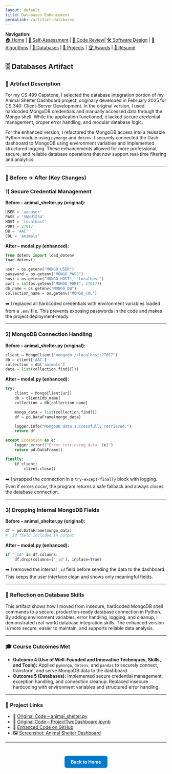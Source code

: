 ```yaml
---
layout: default
title: Databases Enhancement
permalink: /artifact-databases
---
```


**Navigation:**  
[🏠 Home](index.md) | [📝 Self-Assessment](self-assessment.md) | [🎥 Code Review](code-review.md)| [🛠️ Software Design](artifact-software.md) | [🧠 Algorithms](artifact-algorithms.md) | [💾 Databases](artifact-databases.md) | [📂 Projects](projects.md)  | [🏆 Awards](awards.md) | [📄 Résumé](resume.md)

## 🗄️ Databases Artifact

### 📌 Artifact Description

For my CS 499 Capstone, I selected the database integration portion of my Animal Shelter Dashboard project, originally developed in February 2025 for CS 340: Client-Server Development. In the original version, I used hardcoded MongoDB credentials and manually accessed data through the Mongo shell. While the application functioned, it lacked secure credential management, proper error handling, and modular database logic.

For the enhanced version, I refactored the MongoDB access into a reusable Python module using `pymongo` and `dotenv`. I securely connected the Dash dashboard to MongoDB using environment variables and implemented structured logging. These enhancements allowed for more professional, secure, and reliable database operations that now support real-time filtering and analytics.

---

### 🔁 Before → After (Key Changes)

### 1) Secure Credential Management
**Before – animal_shelter.py (original):**
```python
USER = 'aacuser'
PASS = 'SNHU1234'
HOST = 'localhost'
PORT = 27017
DB = 'AAC'
COL = 'animals'
````

**After – model.py (enhanced):**

```python
from dotenv import load_dotenv
load_dotenv()

user = os.getenv("MONGO_USER")
password = os.getenv("MONGO_PASS")
host = os.getenv("MONGO_HOST", "localhost")
port = int(os.getenv("MONGO_PORT", 27017))
db_name = os.getenv("MONGO_DB")
collection_name = os.getenv("MONGO_COL")
```

➡️ I replaced all hardcoded credentials with environment variables loaded from a `.env` file. This prevents exposing passwords in the code and makes the project deployment-ready.

---

### 2) MongoDB Connection Handling

**Before – animal\_shelter.py (original):**

```python
client = MongoClient('mongodb://localhost:27017')
db = client['AAC']
collection = db['animals']
data = list(collection.find({}))
```

**After – model.py (enhanced):**

```python
try:
    client = MongoClient(uri)
    db = client[db_name]
    collection = db[collection_name]

    mongo_data = list(collection.find())
    df = pd.DataFrame(mongo_data)

    logger.info("MongoDB data successfully retrieved.")
    return df

except Exception as e:
    logger.error(f"Error retrieving data: {e}")
    return pd.DataFrame()

finally:
    if client:
        client.close()
```

➡️ I wrapped the connection in a `try-except-finally` block with logging. Even if errors occur, the program returns a safe fallback and always closes the database connection.

---

### 3) Dropping Internal MongoDB Fields

**Before – animal\_shelter.py (original):**

```python
df = pd.DataFrame(mongo_data)
# _id field included in output
```

**After – model.py (enhanced):**

```python
if '_id' in df.columns:
    df.drop(columns=['_id'], inplace=True)
```

➡️ I removed the internal `_id` field before sending the data to the dashboard. This keeps the user interface clean and shows only meaningful fields.

---

### 🧠 Reflection on Database Skills

This artifact shows how I moved from insecure, hardcoded MongoDB shell commands to a secure, production-ready database connection in Python. By adding environment variables, error handling, logging, and cleanup, I demonstrated real-world database integration skills. The enhanced version is more secure, easier to maintain, and supports reliable data analysis.

---

### 🎓 Course Outcomes Met

* **Outcome 4 (Use of Well-Founded and Innovative Techniques, Skills, and Tools):** Applied `pymongo`, `dotenv`, and `pandas` to securely connect, transform, and serve MongoDB data to the dashboard.
* **Outcome 5 (Databases):** Implemented secure credential management, exception handling, and connection cleanup. Replaced insecure hardcoding with environment variables and structured error handling.

---

### 🔗 Project Links

* 📁 [Original Code – animal\_shelter.py](https://github.com/GregoriaRamirez/gregoriaramirez.github.io/blob/main/original/animal_shelter.py)
* 📁 [Original Code – ProjectTwoDashboard.ipynb](https://github.com/GregoriaRamirez/gregoriaramirez.github.io/blob/main/original/ProjectTwoDashboard%20%281%29.ipynb)
* 📁 [Enhanced Code on GitHub](https://github.com/GregoriaRamirez/CS-499-Capstone/tree/main/enhanced)
* 🖼️ [Screenshot: Animal Shelter Dashboard](/assets/Animal_Shelter_Dashboard.png)

---

<div style="text-align: center; margin-top: 3em;">
  <a href="https://gregoriaramirez.github.io/index" style="
    display: inline-block;
    padding: 10px 20px;
    background-color: #007acc;
    color: white;
    border-radius: 6px;
    text-decoration: none;
    font-weight: bold;
    box-shadow: 0 2px 4px rgba(0,0,0,0.1);
  ">Back to Home</a>
</div>


